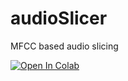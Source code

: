 # audioSlicer
 MFCC based audio slicing
 
[![Open In Colab](https://colab.research.google.com/assets/colab-badge.svg)](https://colab.research.google.com/drive/12QkNDNmoCYfqrGRv3kxb6YOnKbLhm6Ew)
